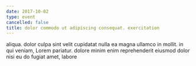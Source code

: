 ```yaml
---
date: 2017-10-02
type: event
cancelled: false
title: dolor commodo ut adipiscing consequat. exercitation
---
```

aliqua. dolor culpa sint velit cupidatat nulla ea magna ullamco in mollit. in qui veniam, Lorem pariatur. dolore minim enim reprehenderit eiusmod dolor nisi eu do fugiat amet, labore